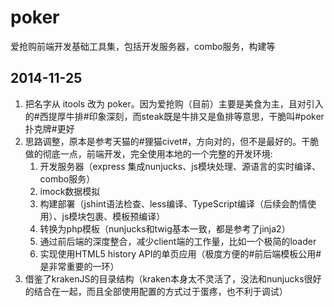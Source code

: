 poker
=====

爱抢购前端开发基础工具集，包括开发服务器，combo服务，构建等

2014-11-25
---------------------
1. 把名字从 itools 改为 poker。因为爱抢购（目前）主要是美食为主，且对引入的#西提厚牛排#印象深刻，而steak既是牛排又是鱼排等意思，干脆叫#poker扑克牌#更好
2. 思路调整，原本是参考天猫的#狸猫civet#，方向对的，但不是最好的。干脆做的彻底一点，前端开发，完全使用本地的一个完整的开发环境:
    1. 开发服务器（express 集成nunjucks、js模块处理、源语言的实时编译、combo服务）
    2. imock数据模拟
    3. 构建部署（jshint语法检查、less编译、TypeScript编译（后续会酌情使用）、js模块包裹、模板预编译）
    4. 转换为php模板（nunjucks和twig基本一致，都是参考了jinja2）
    5. 通过前后端的深度整合，减少client端的工作量，比如一个极简的loader
    6. 实现使用HTML5 history API的单页应用（极度方便的#前后端模板公用#是非常重要的一环）
3. 借鉴了krakenJS的目录结构（kraken本身太不灵活了，没法和nunjucks很好的结合在一起，而且全部使用配置的方式过于蛋疼，也不利于调试）
